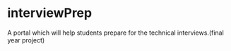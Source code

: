 # interviewPrep
A portal which will help students prepare for the technical interviews.(final year project)
